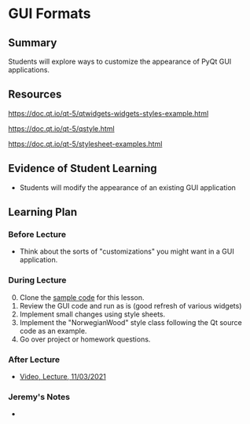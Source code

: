 # GUI Formats

## Summary

Students will explore ways to customize the appearance of PyQt GUI applications.

## Resources

https://doc.qt.io/qt-5/qtwidgets-widgets-styles-example.html

https://doc.qt.io/qt-5/qstyle.html

https://doc.qt.io/qt-5/stylesheet-examples.html

##  Evidence of Student Learning

  - Students will modify the appearance of an existing GUI application 

## Learning Plan


### Before Lecture

  - Think about the sorts of "customizations" you might want in a GUI application.

### During Lecture

  0. Clone the [sample code](https://github.com/me701/norwegianwood.git) for this lesson.
  1. Review the GUI code and run as is (good refresh of various widgets)
  2. Implement small changes using style sheets.
  3. Implement the "NorwegianWood" style class following the Qt source code as an example.
  4. Go over project or homework questions.

### After Lecture

   - [Video, Lecture, 11/03/2021](https://mediasite.k-state.edu/mediasite/Play/5029eda55a42478f8cc9cdbbcc088e981d)  

### Jeremy's Notes

  - 

